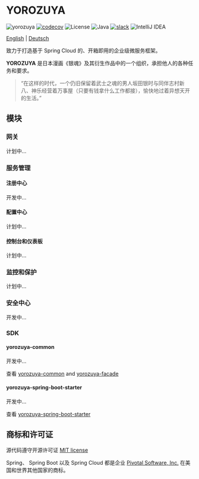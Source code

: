 # YOROZUYA

![yorozuya](https://github.com/ksewen/yorozuya/actions/workflows/ci.yml/badge.svg)
[![codecov](https://codecov.io/gh/ksewen/yorozuya/graph/badge.svg?token=2XFYUXFB3X)](https://codecov.io/gh/ksewen/yorozuya)
![License](https://img.shields.io/badge/License-MIT-blue.svg)
![Java](https://img.shields.io/badge/Java-17-blue.svg)
[![slack](https://img.shields.io/badge/slack-yorozuya-brightgreen.svg?logo=slack)](https://join.slack.com/t/yorozuya-z8y6384/shared_invite/zt-22y8fv2hd-0veY3zZjpgjeEFFqwWkTiw)
![IntelliJ IDEA](https://img.shields.io/badge/IntelliJIDEA-000000.svg?logo=intellij-idea&logoColor=white)

[English](./README.md) | [Deutsch](./README_DE.md)

致力于打造基于 Spring Cloud 的、开箱即用的企业级微服务框架。

**YOROZUYA** 是日本漫画《银魂》及其衍生作品中的一个组织，承担他人的各种任务和要求。
> “在这样的时代，一个仍旧保留着武士之魂的男人坂田银时与同伴志村新八、神乐经营着万事屋（只要有钱拿什么工作都接），愉快地过着异想天开的生活。”

## 模块

### 网关

计划中...

### 服务管理

#### 注册中心

开发中...

#### 配置中心

计划中...

#### 控制台和仪表板

计划中...

### 监控和保护

计划中...

### 安全中心

开发中...

### SDK

#### yorozuya-common

开发中...

查看 [yorozuya-common](./yorozuya-common/README_CN.md) and [yorozuya-facade](./yorozuya-facade)

#### yorozuya-spring-boot-starter

开发中...

查看 [yorozuya-spring-boot-starter](./yorozuya-spring-boot-starter/README_CN.md)

## 商标和许可证

源代码遵守开源许可证 [MIT license](https://opensource.org/license/mit/)

Spring、 Spring Boot 以及 Spring Cloud 都是企业 [Pivotal Software, Inc.](https://tanzu.vmware.com/) 在美国和世界其他国家的商标。
